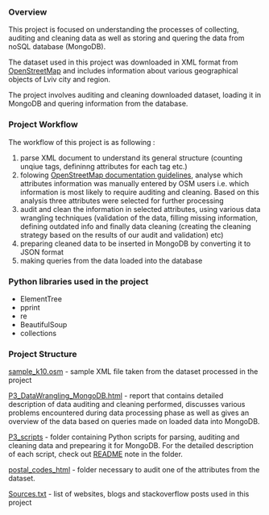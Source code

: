### Overview

This project is focused on understanding the processes of collecting, auditing and cleaning data as well as storing and 
quering the data from noSQL database (MongoDB).

The dataset used in this project was downloaded in XML format from [OpenStreetMap](https://www.openstreetmap.org) and includes 
information about various geographical objects of Lviv city and region. 

The project involves auditing and cleaning downloaded dataset, loading it in MongoDB and quering information from 
the database. 

### Project Workflow

The workflow of this project is as following :
 1. parse XML document to understand its general structure (counting unqiue tags, defininng attributes for each tag etc.)
 2. folowing [OpenStreetMap documentation guidelines](http://wiki.openstreetmap.org/wiki/Map_Features), analyse which attributes 
 information was manually entered by OSM users i.e. which information is most likely to require auditing and cleaning. Based on 
 this analysis three attributes were selected for further processing
 3. audit and clean the information in selected attributes, using various data wrangling techniques (validation of the data, 
 filling missing information, defining outdated info and finally data cleaning (creating the cleaning strategy based on the results of 
 our audit and validation) etc)
 4. preparing cleaned data to be inserted in MongoDB by converting it to JSON format
 5. making queries from the data loaded into the database 
 
 ### Python libraries used in the project 
 
- ElementTree
- pprint
- re
- BeautifulSoup
- collections

### Project Structure

[sample_k10.osm](https://github.com/iuliakhomenko/DAND-P3-OpenStreetMap_project/blob/master/sample_k10.osm) - sample XML file taken from the dataset processed in the project 

[P3_DataWrangling_MongoDB.html](https://github.com/iuliakhomenko/DAND-P3-OpenStreetMap_project/blob/master/P3_DataWrangling_MongoDB.html) - report that contains detailed description of data auditing and cleaning performed, discusses
various problems encountered during data processing phase as well as gives an overview of the data based on queries made on
loaded data into MongoDB.

[P3_scripts](https://github.com/iuliakhomenko/DAND-P3-OpenStreetMap_project/tree/master/P3_scripts) - folder containing Python scripts for parsing, auditing and cleaning data and prepearing it for MongoDB.
For the detailed description of each script, check out [README](https://github.com/iuliakhomenko/DAND-P3-OpenStreetMap_project/blob/master/P3_scripts/README.txt) note in the folder. 

[postal_codes_html](https://github.com/iuliakhomenko/DAND-P3-OpenStreetMap_project/tree/master/postal_codes_html) - folder necessary to audit one of the attributes from the dataset. 

[Sources.txt](https://github.com/iuliakhomenko/DAND-P3-OpenStreetMap_project/blob/master/Sources.txt) - list of websites, blogs and stackoverflow posts used in this project 

